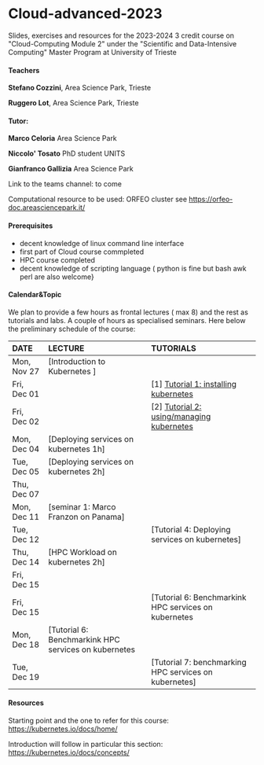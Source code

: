 # Cloud-advanced-2023
Slides, exercises and resources for the 2023-2024 3 credit course on "Cloud-Computing Module 2" under the "Scientific and Data-Intensive Computing" Master Program at University of Trieste


#### Teachers 

**Stefano Cozzini**, Area Science Park, Trieste

**Ruggero Lot**, Area Science Park, Trieste

#### Tutor:

**Marco Celoria**  Area Science Park

**Niccolo' Tosato**  PhD student UNITS  

**Gianfranco Gallizia** Area Science Park 

Link to the teams channel:  to come

Computational resource to be used: ORFEO cluster see https://orfeo-doc.areasciencepark.it/

#### Prerequisites

  - decent knowledge of linux command line interface
  - first part of Cloud course commpleted  
  - HPC course completed 
  - decent knowledge of scripting language  ( python is fine but bash awk perl are also welcome}


#### Calendar&Topic 

We plan to provide a few hours as frontal lectures ( max 8) and the rest as tutorials and labs. 
A couple of hours as specialised seminars.
Here below the preliminary schedule of the course:


| DATE         | LECTURE                                     | TUTORIALS                                                           |
| :----------  | :---------------------------------------------| :---------------------------------------------                      |
| Mon, Nov 27  | [Introduction to Kubernetes ] |                  |          | 
| Fri, Dec 01  |                  |   [1] [Tutorial 1: installing  kubernetes ](Intro/readme.md)  |
| Fri, Dec 02  |                  |   [2] [Tutorial 2: using/managing kubernetes ](Intro/readme.md)                                |                      
| Mon, Dec 04  |  [Deploying services on kubernetes 1h] |                                    
| Tue, Dec 05  |  [Deploying services on kubernetes 2h]                            |       |
| Thu, Dec 07  |         |                                     |     [3] Tutorial 3: Deploying services on kubernetes            
| Mon, Dec 11 |   [seminar 1: Marco Franzon on Panama] |                                     |
| Tue, Dec 12  |                              |  [Tutorial 4: Deploying services on kubernetes]    |
| Thu, Dec 14  |  [HPC Workload on kubernetes 2h]   |                                     |     
| Fri, Dec 15  |  |                                     | [Tutorial 5: Deploying HPC services on kubernetes]
| Fri, Dec 15  |                              |  [Tutorial 6: Benchmarkink HPC services on kubernetes    |
| Mon, Dec 18  |  [Tutorial 6: Benchmarkink HPC services on kubernetes  |                                     |              
| Tue, Dec 19  |                              |  [Tutorial 7: benchmarking HPC services on kubernetes]    |


#### Resources

Starting point and the one to refer for this course: https://kubernetes.io/docs/home/

Introduction will follow in particular this section: https://kubernetes.io/docs/concepts/


